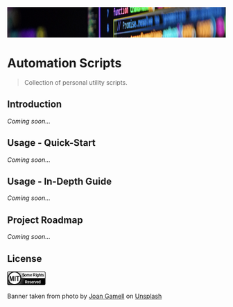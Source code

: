 <div align="center">
    <img src="https://github.com/benweston/automation-scripts/blob/main/assets/banner-image.png" alt="Computer Code" width="900" height="70" />
</div>

# Automation Scripts

<div align="left">

> Collection of personal utility scripts.

</div>

## Introduction

<div align="justify">

_Coming soon..._   

</div>

## Usage - Quick-Start

<div align="justify">

_Coming soon..._   

</div>

## Usage - In-Depth Guide

<div align="justify">

_Coming soon..._   

</div>

## Project Roadmap

<div align="left">

_Coming soon..._   

</div>

## License

<div align="left">
    <p align="left">
        <a href="https://github.com/benweston/automation-scripts/blob/main/LICENSE">
            <img src="https://github.com/benweston/automation-scripts/blob/main/assets/license-icon-mit.png" width="88" height="31" alt="license-icon-mit" />
        </a>
    </p>
</div>

<div align="left">
    Banner taken from photo by <a href="https://unsplash.com/@gamell?utm_content=creditCopyText&utm_medium=referral&utm_source=unsplash">Joan Gamell</a> on
    <a href="https://unsplash.com/photos/black-flat-screen-computer-monitor-ZS67i1HLllo?utm_content=creditCopyText&utm_medium=referral&utm_source=unsplash">Unsplash</a>
</div>
